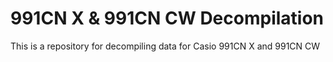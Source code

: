 # 991CN X & 991CN CW Decompilation
This is a repository for decompiling data for Casio 991CN X and 991CN CW
